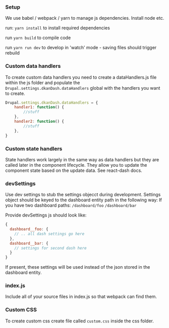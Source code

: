 ### Setup
We use babel / webpack / yarn to manage js dependencies.
Install node etc.

run: `yarn install`
to install required dependencies

run `yarn build`
to compile code

run `yarn run dev`
to develop in 'watch' mode - saving files should trigger rebuild

### Custom data handlers
To create custom data handlers you need to create a dataHandlers.js file within the js folder and populate the `Drupal.settings.dkanDash.dataHandlers` global with the handlers you want to create.

```javascript
Drupal.settings.dkanDash.dataHandlers = {
    handler1: function() {
        //stuff
    },
    handler2: function() {
        //stuff
    },    
}
```

### Custom state handlers
State handlers work largely in the same way as data handlers but they are called later in the component lifecycle. They allow you to update the component state based on the update data. See react-dash docs.

### devSettings
Use dev settings to stub the settings objecct during development. Settings object should be keyed to the dashboard entity path in the following way:
If you have two dashboard paths:
`/dashboard/foo`
`/dashboard/bar`

Provide devSettings js should look like:

```javascript
{
  dashboard__foo: {
    // .. all dash settings go here
  },
  dashboard__bar: {
    // settings for second dash here
  }
}
```
If present, these settings will be used instead of the json stored in the dashboard entity.

### index.js
Include all of your source files in index.js so that webpack can find them.

### Custom CSS
To create custom css create file called `custom.css` inside the css folder.
